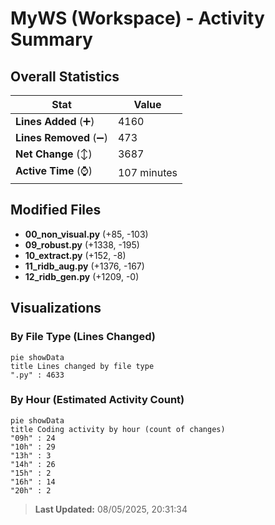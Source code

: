 # MyWS (Workspace) - Activity Summary 

## Overall Statistics

| Stat                   | Value                                                             |
| ---------------------- | ----------------------------------------------------------------- |
| **Lines Added** (➕)   | 4160                                          |
| **Lines Removed** (➖) | 473                                        |
| **Net Change** (↕)    | 3687                |
| **Active Time** (⌚)   | 107 minutes |


## Modified Files
- **00_non_visual.py** (+85, -103)
- **09_robust.py** (+1338, -195)
- **10_extract.py** (+152, -8)
- **11_ridb_aug.py** (+1376, -167)
- **12_ridb_gen.py** (+1209, -0)

## Visualizations

### By File Type (Lines Changed)

```mermaid
pie showData
title Lines changed by file type
".py" : 4633
```

### By Hour (Estimated Activity Count)

```mermaid
pie showData
title Coding activity by hour (count of changes)
"09h" : 24
"10h" : 29
"13h" : 3
"14h" : 26
"15h" : 2
"16h" : 14
"20h" : 2
```


> **Last Updated:** 08/05/2025, 20:31:34